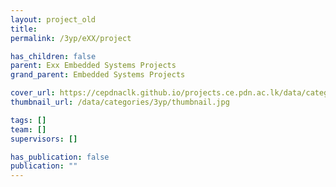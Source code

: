```yaml
---
layout: project_old
title:
permalink: /3yp/eXX/project

has_children: false
parent: Exx Embedded Systems Projects
grand_parent: Embedded Systems Projects

cover_url: https://cepdnaclk.github.io/projects.ce.pdn.ac.lk/data/categories/3yp/cover_page.jpg
thumbnail_url: /data/categories/3yp/thumbnail.jpg

tags: []
team: []
supervisors: []

has_publication: false
publication: ""
---
```

